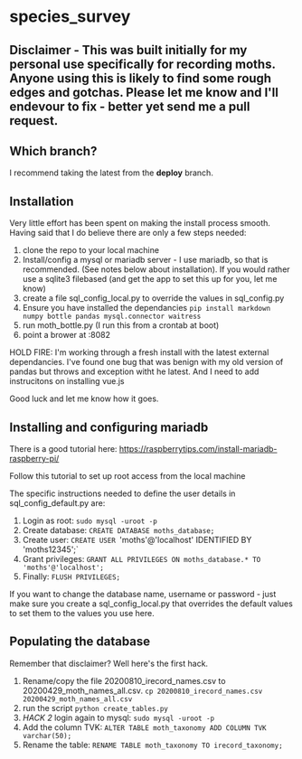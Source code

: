 # species_survey

## Disclaimer - This was built initially for my personal use specifically for recording moths. Anyone using this is likely to find some rough edges and gotchas. Please let me know and I'll endevour to fix - better yet send me a pull request.

## Which branch?
I recommend taking the latest from the __deploy__ branch.

## Installation
Very little effort has been spent on making the install process smooth.
Having said that I do believe there are only a few steps needed:

1. clone the repo to your local machine
2. Install/config a mysql or mariadb server - I use mariadb, so that is recommended. (See notes below about installation). If you would rather use a sqlite3 filebased (and get the app to set this up for you, let me know)
3. create a file sql_config_local.py to override the values in sql_config.py
4. Ensure you have installed the dependancies 
```pip install markdown numpy bottle pandas mysql.connector waitress```
5. run moth_bottle.py (I run this from a crontab at boot)
6. point a brower at <your machine>:8082

HOLD FIRE: I'm working through a fresh install with the latest external dependancies. I've found one bug that was benign with my old version of pandas but throws and exception witht he latest. And I need to add instrucitons on installing vue.js  
  
Good luck and let me know how it goes.
  
  
  
## Installing and configuring mariadb
There is a good tutorial here: https://raspberrytips.com/install-mariadb-raspberry-pi/
  
Follow this tutorial to set up root access from the local machine

The specific instructions needed to define the user details in sql_config_default.py are:

  1. Login as root: `sudo mysql -uroot -p`
  2. Create database: `CREATE DATABASE moths_database;`
  3. Create user: `CREATE USER `'moths'@'localhost' IDENTIFIED BY 'moths12345';`
  4. Grant privileges: `GRANT ALL PRIVILEGES ON moths_database.* TO 'moths'@'localhost';`
  5. Finally: `FLUSH PRIVILEGES;`
  
If you want to change the database name, username or password - just make sure you create a sql_config_local.py that overrides the default values to set them to the values you use here.
  
## Populating the database
Remember that disclaimer? Well here's the first hack.

  1. Rename/copy the file 20200810_irecord_names.csv to 20200429_moth_names_all.csv.
  `cp 20200810_irecord_names.csv 20200429_moth_names_all.csv `
  2. run the script  `python create_tables.py`
  3. _HACK 2_ login again to mysql: `sudo mysql -uroot -p`
  4. Add the column TVK: `ALTER TABLE moth_taxonomy ADD COLUMN TVK varchar(50);`
  5. Rename the table: `RENAME TABLE moth_taxonomy TO irecord_taxonomy;`
  
